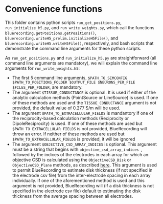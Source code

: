 # Convenience functions

This folder contains python scripts `run_get_positions.py`, `run_initialize_h5.py`, and `run_write_weights.py`, which call the functions `bluerecording.getPositions.getPositions()`, `bluerecording.writeH5_prelim.initializeH5File()`, and `bluerecording.writeH5.writeH5File()`, respectively, and bash scripts that demonstrate the command line arguments for these python scripts.

As `run_get_positions.py` and `run_initialize_h5.py` are straightforward (all command line arguments are mandatory), we will explain the command line arguments for `run_write_weights.h5`:

- The first 5 command line arguments, `$PATH_TO_SIMCONFIG $PATH_TO_POSITIONS_FOLDER $OUTPUT_FILE $NEURONS_PER_FILE $FILES_PER_FOLDER`, are mandatory. 
- The argument `$TISSUE_CONDUCTANCE` is optional. It is used if either of the analytic calculation methods (PointSource or LineSource) is used. If one of these methods are used and the `TISSUE_CONDUCTANCE` argument is not provided, the default value of 0.277 S/m will be used.
- The argument `$PATH_TO_EXTRACELLULAR_FIELDS` is mandantory if one of the reciprocity-based calculation methods (Reciprocity or DipoleReciprocity) is used. If one of these methods are used but `$PATH_TO_EXTRACELLULAR_FIELDS` is not provided, BlueRecording will throw an error. If neither of these methods are used but `$PATH_TO_EXTRACELLULAR_FIELDS` is provided, it will be ignored
- The argument `$OBJECTIVE_CSD_ARRAY_INDICES` is optional. This argument must be a string that begins with `objective_csd_array_indices `, followed by the indices of the electrodes in each array for which an objective CSD is calculated using the `ObjectiveCSD_Disk` or `ObjectiveCSD_Plane` methods, as described [here](https://github.com/BlueBrain/BlueRecording/blob/develop/ObjectiveCSD.md). This argument is used to permit BlueRecording to estimate disk thickness (if not specified in the electrode csv file) from the inter-electrode spacing in each array individually. If one of the aforementioned method is used and this argument is not provided, BlueRecording will (if a disk thickness is not specified in the electrode csv file) default to estimating the disk thickness from the average spacing between all electrodes.
